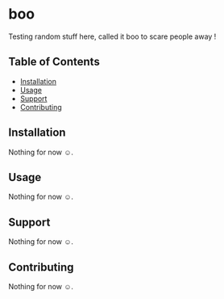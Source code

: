 # boo

Testing random stuff here, called it boo to scare people away !

## Table of Contents

- [Installation](#installation)
- [Usage](#usage)
- [Support](#support)
- [Contributing](#contributing)

## Installation

Nothing for now :relaxed:.

## Usage

Nothing for now :relaxed:.

## Support

Nothing for now :relaxed:.

## Contributing

Nothing for now :relaxed:.
